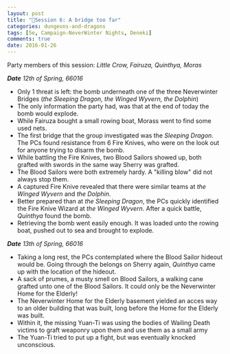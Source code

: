 ```yaml
---
layout: post
title: "🐲Session 6: A bridge too far"
categories: dungeons-and-dragons
tags: [5e, Campaign-NeverWinter Nights, Deneki]
comments: true
date: 2016-01-26
---
```


Party members of this session: _Little Crow, Fairuza, Quinthya, Moras_

_**Date** 12th of Spring, 66016_

- Only 1 threat is left: the bomb underneath one of the three Neverwinter Bridges (_the Sleeping Dragon, the Winged Wyvern, the Dolphin_)
- The only information the party had, was that at the end of today the bomb would explode.
- While Fairuza bought a small rowing boat, Morass went to find some used nets.
- The first bridge that the group investigated was the _Sleeping Dragon_. The PCs found resistance from 6 Fire Knives, who were on the look out for anyone trying to disarm the bomb.
- While battling the Fire Knives, two Blood Sailors showed up, both grafted with swords in the same way Sherry was grafted.
- The Blood Sailors were both extremely hardy. A "killing blow" did not always stop them.
- A captured Fire Knive revealed that there were similar teams at _the Winged Wyvern_ and _the Dolphin_.
- Better prepared than at _the Sleeping Dragon_, the PCs quickly identified the Fire Knive Wizard at _the Winged Wyvern_. After a quick battle, _Quinthya_ found the bomb.
- Retrieving the bomb went easily enough. It was loaded unto the rowing boat, pushed out to sea and brought to explode.

_**Date** 13th of Spring, 66016_

- Taking a long rest, the PCs contemplated where the Blood Sailor hideout would be. Going through the belongs on Sherry again, _Quinthya_ came up with the location of the hideout.
- A sack of prumes, a musty smell on Blood Sailors, a walking cane grafted unto one of the Blood Sailors. It could only be the Neverwinter Home for the Elderly!
- The Neverwinter Home for the Elderly basement yielded an acces way to an older building that was built, long before the Home for the Elderly was built.
- Within it, the missing Yuan-Ti was using the bodies of Wailing Death victims to graft weaponry upon them and use them as a small army
- The Yuan-Ti tried to put up a fight, but was eventually knocked unconscious.